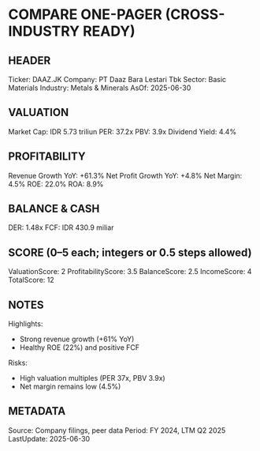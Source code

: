# COMPARE ONE-PAGER (CROSS-INDUSTRY READY)

## HEADER
Ticker: DAAZ.JK
Company: PT Daaz Bara Lestari Tbk
Sector: Basic Materials
Industry: Metals & Minerals
AsOf: 2025-06-30

## VALUATION
Market Cap: IDR 5.73 triliun
PER: 37.2x
PBV: 3.9x
Dividend Yield: 4.4%

## PROFITABILITY
Revenue Growth YoY: +61.3%
Net Profit Growth YoY: +4.8%
Net Margin: 4.5%
ROE: 22.0%
ROA: 8.9%

## BALANCE & CASH
DER: 1.48x
FCF: IDR 430.9 miliar

## SCORE (0–5 each; integers or 0.5 steps allowed)
ValuationScore: 2
ProfitabilityScore: 3.5
BalanceScore: 2.5
IncomeScore: 4
TotalScore: 12

## NOTES
Highlights:
- Strong revenue growth (+61% YoY)
- Healthy ROE (22%) and positive FCF

Risks:
- High valuation multiples (PER 37x, PBV 3.9x)
- Net margin remains low (4.5%)

## METADATA
Source: Company filings, peer data
Period: FY 2024, LTM Q2 2025
LastUpdate: 2025-06-30
